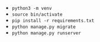 - `python3 -m venv`
- `source bin/activate`
- `pip install -r requirements.txt`
- `python manage.py migrate`
- `python manage.py runserver`
